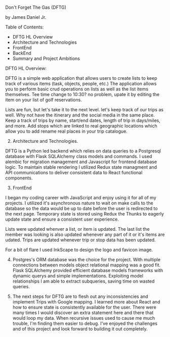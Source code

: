 
Don't Forget The Gas (DFTG)

by James Daniel Jr.


Table of Contents:

- DFTG HL Overview
- Architecture and Technologies
- FrontEnd
- BackEnd
- Summary and Project Ambitions



DFTG HL Overview:

DFTG is a simple web application that allows users to create lists to keep track of various items (task, objects, people, etc.) The application allows you to perform basic crud operations on lists as well as the list items themselves. Tee time change to 10:30? no problem, upate it by editing the item on your list of golf reservations.

Lists are fun, but let's take it to the next level. let's keep track of our trips as well. Why not have the itinerary and the social media in the same place. Keep a track of trips by name, start/end dates, length of trip in days/miles, and more. Add stops which are linked to real geographic locations which allow you to add rename real places in your trip catalogue. 



2. Architecture and Technologies.

DFTG is a Python led backend which relies on data queries to a Postgresql database with Flask SQLAlchemy class models and commands. I used alembic for migration management and Javascript for frontend database logic. To maintain stable rendering I utilized Redux state managment and API communications to deliver consistent data to React functional components. 



3. FrontEnd

I began my coding career with JavaScript and enjoy using it for all of my projects. I utilized it's asynchronous nature to wait on make calls to the database so the data would be up to date before the user is redirected to the next page. Temporary state is stored using Redux the Thunks to eagerly update state and ensure a consistent user experience.

Lists were updated whenver a list, or item is updated. The last list the member was looking is also updated whenever any part of it or it's items are udated.  Trips are updated whenever trip or stop data has been updated.

For a bit of flare I used InkScape to design the logo and favicon image.


4. Postgres's ORM database was the choice for the project. With multiple connections between models object relational mapping was a good fit. Flask SQLAlchemy provided efficient database models frameworks with dynamic querys and simple implementations. Exploiting model relationships I am able to extract subqueries, saving time on wasted queries.

5. The next steps for DFTG are to flesh out any inconsistencies and implement Trips with Google mapping. I learned more about React and how to ensure state is consistently available for the user. There were many times I would discover an extra statement here and there that would loop my data. When recursive issues used to cause me much trouble, I'm finding them easier to debug.  I've enjoyed the challenges and of this project and look forward to building it out completely.

